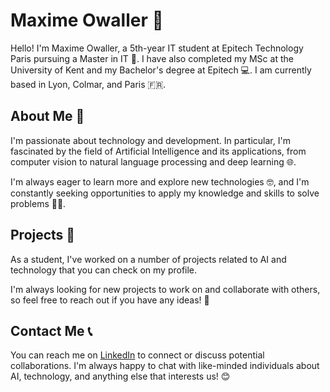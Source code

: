 # Maxime Owaller 👋

Hello! I'm Maxime Owaller, a 5th-year IT student at Epitech Technology Paris pursuing a Master in IT 🤖. I have also completed my MSc at the University of Kent and my Bachelor's degree at Epitech 💻. I am currently based in Lyon, Colmar, and Paris 🇫🇷.

## About Me 🧐

I'm passionate about technology and development. In particular, I'm fascinated by the field of Artificial Intelligence and its applications, from computer vision to natural language processing and deep learning 🌐.

I'm always eager to learn more and explore new technologies 🤓, and I'm constantly seeking opportunities to apply my knowledge and skills to solve problems 👨‍💻.

## Projects 🚀

As a student, I've worked on a number of projects related to AI and technology that you can check on my profile.

I'm always looking for new projects to work on and collaborate with others, so feel free to reach out if you have any ideas! 🤝

## Contact Me 📞

You can reach me on [LinkedIn](https://www.linkedin.com/in/maxime-owaller-b366381a3/?locale=en_US) to connect or discuss potential collaborations. I'm always happy to chat with like-minded individuals about AI, technology, and anything else that interests us! 😊
